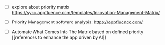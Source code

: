 - [ ] explore about priority matrix https://sync.appfluence.com/templates/Innovation-Management-Matrix/
- [ ] Priority Management software analysis: https://appfluence.com/
- [ ] Automate What Comes Into The Matrix based on defined priority [[references to enhance the app driven by AI]]

